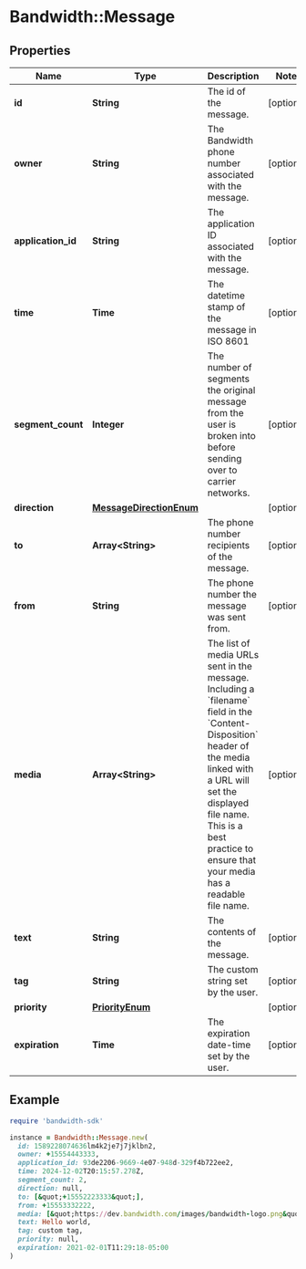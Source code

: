 # Bandwidth::Message

## Properties

| Name | Type | Description | Notes |
| ---- | ---- | ----------- | ----- |
| **id** | **String** | The id of the message. | [optional] |
| **owner** | **String** | The Bandwidth phone number associated with the message. | [optional] |
| **application_id** | **String** | The application ID associated with the message. | [optional] |
| **time** | **Time** | The datetime stamp of the message in ISO 8601 | [optional] |
| **segment_count** | **Integer** | The number of segments the original message from the user is broken into before sending over to carrier networks.  | [optional] |
| **direction** | [**MessageDirectionEnum**](MessageDirectionEnum.md) |  | [optional] |
| **to** | **Array&lt;String&gt;** | The phone number recipients of the message. | [optional] |
| **from** | **String** | The phone number the message was sent from. | [optional] |
| **media** | **Array&lt;String&gt;** | The list of media URLs sent in the message. Including a &#x60;filename&#x60; field in the &#x60;Content-Disposition&#x60; header of the media linked with a URL will set the displayed file name. This is a best practice to ensure that your media has a readable file name.  | [optional] |
| **text** | **String** | The contents of the message. | [optional] |
| **tag** | **String** | The custom string set by the user. | [optional] |
| **priority** | [**PriorityEnum**](PriorityEnum.md) |  | [optional] |
| **expiration** | **Time** | The expiration date-time set by the user. | [optional] |

## Example

```ruby
require 'bandwidth-sdk'

instance = Bandwidth::Message.new(
  id: 1589228074636lm4k2je7j7jklbn2,
  owner: +15554443333,
  application_id: 93de2206-9669-4e07-948d-329f4b722ee2,
  time: 2024-12-02T20:15:57.278Z,
  segment_count: 2,
  direction: null,
  to: [&quot;+15552223333&quot;],
  from: +15553332222,
  media: [&quot;https://dev.bandwidth.com/images/bandwidth-logo.png&quot;],
  text: Hello world,
  tag: custom tag,
  priority: null,
  expiration: 2021-02-01T11:29:18-05:00
)
```

